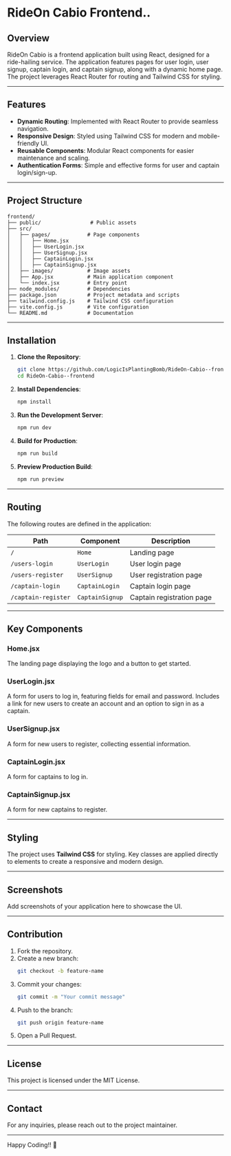 # RideOn Cabio Frontend..

## Overview
RideOn Cabio is a frontend application built using React, designed for a ride-hailing service. The application features pages for user login, user signup, captain login, and captain signup, along with a dynamic home page. The project leverages React Router for routing and Tailwind CSS for styling.

---

## Features

- **Dynamic Routing**: Implemented with React Router to provide seamless navigation.
- **Responsive Design**: Styled using Tailwind CSS for modern and mobile-friendly UI.
- **Reusable Components**: Modular React components for easier maintenance and scaling.
- **Authentication Forms**: Simple and effective forms for user and captain login/sign-up.

---

## Project Structure
```
frontend/
├── public/                # Public assets
├── src/
│   ├── pages/            # Page components
│   │   ├── Home.jsx
│   │   ├── UserLogin.jsx
│   │   ├── UserSignup.jsx
│   │   ├── CaptainLogin.jsx
│   │   ├── CaptainSignup.jsx
│   ├── images/           # Image assets
│   ├── App.jsx           # Main application component
│   └── index.jsx         # Entry point
├── node_modules/         # Dependencies
├── package.json          # Project metadata and scripts
├── tailwind.config.js    # Tailwind CSS configuration
├── vite.config.js        # Vite configuration
└── README.md             # Documentation
```

---

## Installation

1. **Clone the Repository**:
   ```bash
   git clone https://github.com/LogicIsPlantingBomb/RideOn-Cabio--frontend.git
   cd RideOn-Cabio--frontend
   ```

2. **Install Dependencies**:
   ```bash
   npm install
   ```

3. **Run the Development Server**:
   ```bash
   npm run dev
   ```

4. **Build for Production**:
   ```bash
   npm run build
   ```

5. **Preview Production Build**:
   ```bash
   npm run preview
   ```

---

## Routing

The following routes are defined in the application:

| Path               | Component         | Description                  |
|--------------------|-------------------|------------------------------|
| `/`                | `Home`           | Landing page                 |
| `/users-login`     | `UserLogin`      | User login page              |
| `/users-register`  | `UserSignup`     | User registration page       |
| `/captain-login`   | `CaptainLogin`   | Captain login page           |
| `/captain-register`| `CaptainSignup`  | Captain registration page    |

---

## Key Components

### Home.jsx
The landing page displaying the logo and a button to get started.

### UserLogin.jsx
A form for users to log in, featuring fields for email and password. Includes a link for new users to create an account and an option to sign in as a captain.

### UserSignup.jsx
A form for new users to register, collecting essential information.

### CaptainLogin.jsx
A form for captains to log in.

### CaptainSignup.jsx
A form for new captains to register.

---

## Styling
The project uses **Tailwind CSS** for styling. Key classes are applied directly to elements to create a responsive and modern design.

---

## Screenshots
Add screenshots of your application here to showcase the UI.

---

## Contribution
1. Fork the repository.
2. Create a new branch:
   ```bash
   git checkout -b feature-name
   ```
3. Commit your changes:
   ```bash
   git commit -m "Your commit message"
   ```
4. Push to the branch:
   ```bash
   git push origin feature-name
   ```
5. Open a Pull Request.

---

## License
This project is licensed under the MIT License.

---

## Contact
For any inquiries, please reach out to the project maintainer.

---

Happy Coding!! 🚀
